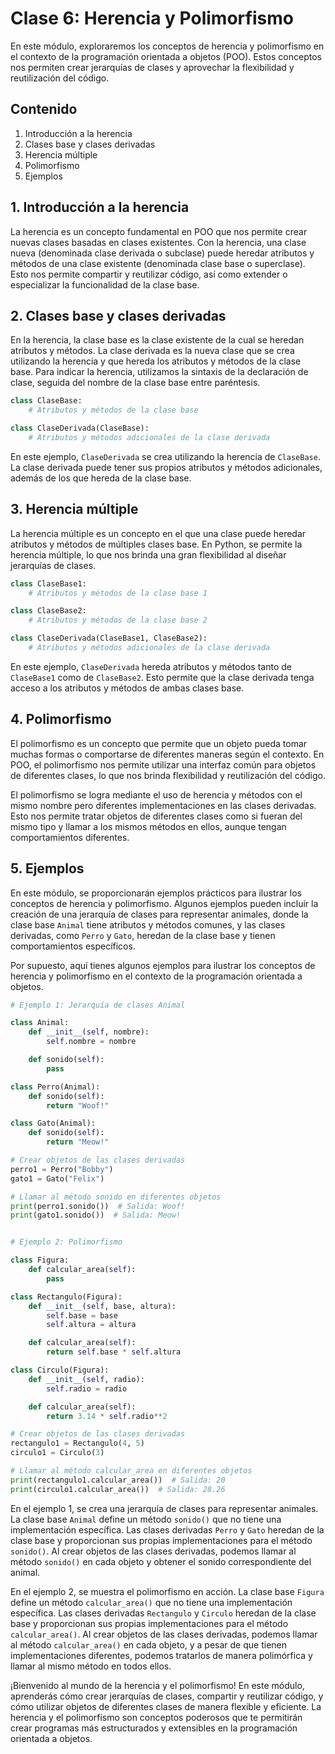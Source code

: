 # Clase 6: Herencia y Polimorfismo

En este módulo, exploraremos los conceptos de herencia y polimorfismo en el contexto de la programación orientada a objetos (POO). Estos conceptos nos permiten crear jerarquías de clases y aprovechar la flexibilidad y reutilización del código.

## Contenido

1. Introducción a la herencia
2. Clases base y clases derivadas
3. Herencia múltiple
4. Polimorfismo
5. Ejemplos

## 1. Introducción a la herencia

La herencia es un concepto fundamental en POO que nos permite crear nuevas clases basadas en clases existentes. Con la herencia, una clase nueva (denominada clase derivada o subclase) puede heredar atributos y métodos de una clase existente (denominada clase base o superclase). Esto nos permite compartir y reutilizar código, así como extender o especializar la funcionalidad de la clase base.

## 2. Clases base y clases derivadas

En la herencia, la clase base es la clase existente de la cual se heredan atributos y métodos. La clase derivada es la nueva clase que se crea utilizando la herencia y que hereda los atributos y métodos de la clase base. Para indicar la herencia, utilizamos la sintaxis de la declaración de clase, seguida del nombre de la clase base entre paréntesis.

```python
class ClaseBase:
    # Atributos y métodos de la clase base

class ClaseDerivada(ClaseBase):
    # Atributos y métodos adicionales de la clase derivada
```

En este ejemplo, `ClaseDerivada` se crea utilizando la herencia de `ClaseBase`. La clase derivada puede tener sus propios atributos y métodos adicionales, además de los que hereda de la clase base.

## 3. Herencia múltiple

La herencia múltiple es un concepto en el que una clase puede heredar atributos y métodos de múltiples clases base. En Python, se permite la herencia múltiple, lo que nos brinda una gran flexibilidad al diseñar jerarquías de clases.

```python
class ClaseBase1:
    # Atributos y métodos de la clase base 1

class ClaseBase2:
    # Atributos y métodos de la clase base 2

class ClaseDerivada(ClaseBase1, ClaseBase2):
    # Atributos y métodos adicionales de la clase derivada
```

En este ejemplo, `ClaseDerivada` hereda atributos y métodos tanto de `ClaseBase1` como de `ClaseBase2`. Esto permite que la clase derivada tenga acceso a los atributos y métodos de ambas clases base.

## 4. Polimorfismo

El polimorfismo es un concepto que permite que un objeto pueda tomar muchas formas o comportarse de diferentes maneras según el contexto. En POO, el polimorfismo nos permite utilizar una interfaz común para objetos de diferentes clases, lo que nos brinda flexibilidad y reutilización del código.

El polimorfismo se logra mediante el uso de herencia y métodos con el mismo nombre pero diferentes implementaciones en las clases derivadas. Esto nos permite tratar objetos de diferentes clases como si fueran del mismo tipo y llamar a los mismos métodos en ellos, aunque tengan comportamientos diferentes.

## 5. Ejemplos

En este módulo, se proporcionarán ejemplos prácticos para ilustrar los conceptos de herencia y polimorfismo. Algunos ejemplos pueden incluir la creación de una jerarquía de clases para representar animales, donde la clase base `Animal` tiene atributos y métodos comunes, y las clases derivadas, como `Perro` y `Gato`, heredan de la clase base y tienen comportamientos específicos.

Por supuesto, aquí tienes algunos ejemplos para ilustrar los conceptos de herencia y polimorfismo en el contexto de la programación orientada a objetos.

```python
# Ejemplo 1: Jerarquía de clases Animal

class Animal:
    def __init__(self, nombre):
        self.nombre = nombre

    def sonido(self):
        pass

class Perro(Animal):
    def sonido(self):
        return "Woof!"

class Gato(Animal):
    def sonido(self):
        return "Meow!"

# Crear objetos de las clases derivadas
perro1 = Perro("Bobby")
gato1 = Gato("Felix")

# Llamar al método sonido en diferentes objetos
print(perro1.sonido())  # Salida: Woof!
print(gato1.sonido())  # Salida: Meow!


# Ejemplo 2: Polimorfismo

class Figura:
    def calcular_area(self):
        pass

class Rectangulo(Figura):
    def __init__(self, base, altura):
        self.base = base
        self.altura = altura

    def calcular_area(self):
        return self.base * self.altura

class Circulo(Figura):
    def __init__(self, radio):
        self.radio = radio

    def calcular_area(self):
        return 3.14 * self.radio**2

# Crear objetos de las clases derivadas
rectangulo1 = Rectangulo(4, 5)
circulo1 = Circulo(3)

# Llamar al método calcular_area en diferentes objetos
print(rectangulo1.calcular_area())  # Salida: 20
print(circulo1.calcular_area())  # Salida: 28.26
```

En el ejemplo 1, se crea una jerarquía de clases para representar animales. La clase base `Animal` define un método `sonido()` que no tiene una implementación específica. Las clases derivadas `Perro` y `Gato` heredan de la clase base y proporcionan sus propias implementaciones para el método `sonido()`. Al crear objetos de las clases derivadas, podemos llamar al método `sonido()` en cada objeto y obtener el sonido correspondiente del animal.

En el ejemplo 2, se muestra el polimorfismo en acción. La clase base `Figura` define un método `calcular_area()` que no tiene una implementación específica. Las clases derivadas `Rectangulo` y `Circulo` heredan de la clase base y proporcionan sus propias implementaciones para el método `calcular_area()`. Al crear objetos de las clases derivadas, podemos llamar al método `calcular_area()` en cada objeto, y a pesar de que tienen implementaciones diferentes, podemos tratarlos de manera polimórfica y llamar al mismo método en todos ellos.

¡Bienvenido al mundo de la herencia y el polimorfismo! En este módulo, aprenderás cómo crear jerarquías de clases, compartir y reutilizar código, y cómo utilizar objetos de diferentes clases de manera flexible y eficiente. La herencia y el polimorfismo son conceptos poderosos que te permitirán crear programas más estructurados y extensibles en la programación orientada a objetos.
